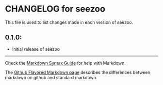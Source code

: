 # CHANGELOG for seezoo

This file is used to list changes made in each version of seezoo.

## 0.1.0:

* Initial release of seezoo

- - -
Check the [Markdown Syntax Guide](http://daringfireball.net/projects/markdown/syntax) for help with Markdown.

The [Github Flavored Markdown page](http://github.github.com/github-flavored-markdown/) describes the differences between markdown on github and standard markdown.

